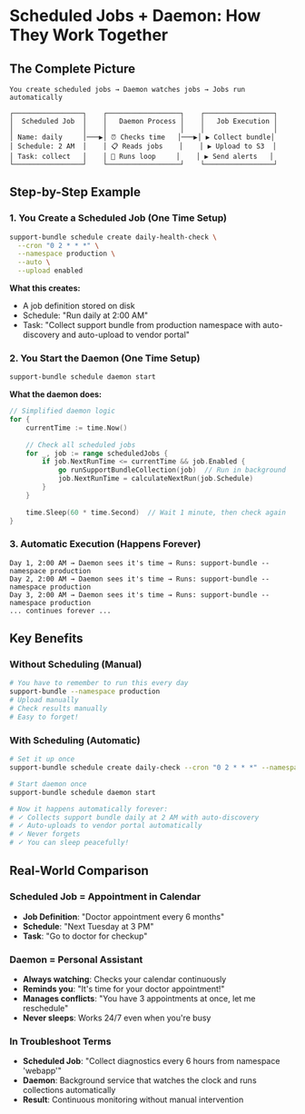 # Scheduled Jobs + Daemon: How They Work Together

## The Complete Picture

```
You create scheduled jobs → Daemon watches jobs → Jobs run automatically

┌─────────────────┐    ┌──────────────────┐    ┌─────────────────┐
│  Scheduled Job  │    │   Daemon Process │    │   Job Execution │
│                 │    │                  │    │                 │
│ Name: daily     │───▶│ ⏰ Checks time   │───▶│ ▶ Collect bundle│
│ Schedule: 2 AM  │    │ 📋 Reads jobs    │    │ ▶ Upload to S3  │
│ Task: collect   │    │ 🔄 Runs loop     │    │ ▶ Send alerts   │
└─────────────────┘    └──────────────────┘    └─────────────────┘
```

## Step-by-Step Example

### 1. You Create a Scheduled Job (One Time Setup)
```bash
support-bundle schedule create daily-health-check \
  --cron "0 2 * * *" \
  --namespace production \
  --auto \
  --upload enabled
```

**What this creates:**
- A job definition stored on disk
- Schedule: "Run daily at 2:00 AM"
- Task: "Collect support bundle from production namespace with auto-discovery and auto-upload to vendor portal"

### 2. You Start the Daemon (One Time Setup)
```bash
support-bundle schedule daemon start
```

**What the daemon does:**
```go
// Simplified daemon logic
for {
    currentTime := time.Now()
    
    // Check all scheduled jobs
    for _, job := range scheduledJobs {
        if job.NextRunTime <= currentTime && job.Enabled {
            go runSupportBundleCollection(job)  // Run in background
            job.NextRunTime = calculateNextRun(job.Schedule)
        }
    }
    
    time.Sleep(60 * time.Second)  // Wait 1 minute, then check again
}
```

### 3. Automatic Execution (Happens Forever)
```
Day 1, 2:00 AM → Daemon sees it's time → Runs: support-bundle --namespace production
Day 2, 2:00 AM → Daemon sees it's time → Runs: support-bundle --namespace production  
Day 3, 2:00 AM → Daemon sees it's time → Runs: support-bundle --namespace production
... continues forever ...
```

## Key Benefits

### Without Scheduling (Manual)
```bash
# You have to remember to run this every day
support-bundle --namespace production
# Upload manually
# Check results manually
# Easy to forget!
```

### With Scheduling (Automatic)
```bash
# Set it up once
support-bundle schedule create daily-check --cron "0 2 * * *" --namespace production --auto --upload enabled

# Start daemon once  
support-bundle schedule daemon start

# Now it happens automatically forever:
# ✓ Collects support bundle daily at 2 AM with auto-discovery
# ✓ Auto-uploads to vendor portal automatically  
# ✓ Never forgets
# ✓ You can sleep peacefully!
```

## Real-World Comparison

### Scheduled Job = Appointment in Calendar
- **Job Definition**: "Doctor appointment every 6 months"
- **Schedule**: "Next Tuesday at 3 PM"
- **Task**: "Go to doctor for checkup"

### Daemon = Personal Assistant
- **Always watching**: Checks your calendar continuously
- **Reminds you**: "It's time for your doctor appointment!"
- **Manages conflicts**: "You have 3 appointments at once, let me reschedule"
- **Never sleeps**: Works 24/7 even when you're busy

### In Troubleshoot Terms
- **Scheduled Job**: "Collect diagnostics every 6 hours from namespace 'webapp'"
- **Daemon**: Background service that watches the clock and runs collections automatically
- **Result**: Continuous monitoring without manual intervention
